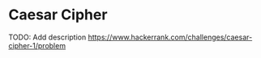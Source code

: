 # Caesar Cipher
TODO: Add description
https://www.hackerrank.com/challenges/caesar-cipher-1/problem
